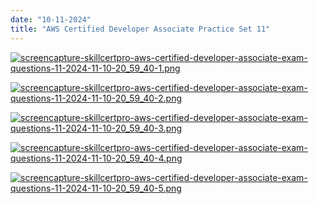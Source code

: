 ```yaml
---
date: "10-11-2024"
title: "AWS Certified Developer Associate Practice Set 11"
---
```

<a href="/images/screencapture-skillcertpro-aws-certified-developer-associate-exam-questions-11-2024-11-10-20_59_40-1.png" target="_blank"><img src="/images/screencapture-skillcertpro-aws-certified-developer-associate-exam-questions-11-2024-11-10-20_59_40-1.png" alt="screencapture-skillcertpro-aws-certified-developer-associate-exam-questions-11-2024-11-10-20_59_40-1.png" /></a>

<a href="/images/screencapture-skillcertpro-aws-certified-developer-associate-exam-questions-11-2024-11-10-20_59_40-2.png" target="_blank"><img src="/images/screencapture-skillcertpro-aws-certified-developer-associate-exam-questions-11-2024-11-10-20_59_40-2.png" alt="screencapture-skillcertpro-aws-certified-developer-associate-exam-questions-11-2024-11-10-20_59_40-2.png" /></a>

<a href="/images/screencapture-skillcertpro-aws-certified-developer-associate-exam-questions-11-2024-11-10-20_59_40-3.png" target="_blank"><img src="/images/screencapture-skillcertpro-aws-certified-developer-associate-exam-questions-11-2024-11-10-20_59_40-3.png" alt="screencapture-skillcertpro-aws-certified-developer-associate-exam-questions-11-2024-11-10-20_59_40-3.png" /></a>

<a href="/images/screencapture-skillcertpro-aws-certified-developer-associate-exam-questions-11-2024-11-10-20_59_40-4.png" target="_blank"><img src="/images/screencapture-skillcertpro-aws-certified-developer-associate-exam-questions-11-2024-11-10-20_59_40-4.png" alt="screencapture-skillcertpro-aws-certified-developer-associate-exam-questions-11-2024-11-10-20_59_40-4.png" /></a>

<a href="/images/screencapture-skillcertpro-aws-certified-developer-associate-exam-questions-11-2024-11-10-20_59_40-5.png" target="_blank"><img src="/images/screencapture-skillcertpro-aws-certified-developer-associate-exam-questions-11-2024-11-10-20_59_40-5.png" alt="screencapture-skillcertpro-aws-certified-developer-associate-exam-questions-11-2024-11-10-20_59_40-5.png" /></a>
